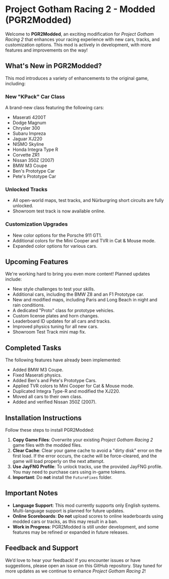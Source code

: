 # Project Gotham Racing 2 - Modded (PGR2Modded)

Welcome to **PGR2Modded**, an exciting modification for *Project Gotham Racing 2* that enhances your racing experience with new cars, tracks, and customization options. This mod is actively in development, with more features and improvements on the way!

## What's New in PGR2Modded?

This mod introduces a variety of enhancements to the original game, including:

### New "KPack" Car Class
A brand-new class featuring the following cars:
- Maserati 4200T
- Dodge Magnum
- Chrysler 300
- Subaru Impreza
- Jaguar XJ220
- NISMO Skyline
- Honda Integra Type R
- Corvette ZR1
- Nissan 350Z (2007)
- BMW M3 Coupe
- Ben's Prototype Car
- Pete's Prototype Car

### Unlocked Tracks
- All open-world maps, test tracks, and Nürburgring short circuits are fully unlocked.
- Showroom test track is now available online.

### Customization Upgrades
- New color options for the Porsche 911 GT1.
- Additional colors for the Mini Cooper and TVR in Cat & Mouse mode.
- Expanded color options for various cars.

## Upcoming Features
We're working hard to bring you even more content! Planned updates include:
- New style challenges to test your skills.
- Additional cars, including the BMW Z8 and an F1 Prototype car.
- New and modified maps, including Paris and Long Beach in night and rain conditions.
- A dedicated "Proto" class for prototype vehicles.
- Custom license plates and horn changes.
- Leaderboard ID updates for all cars and tracks.
- Improved physics tuning for all new cars.
- Showroom Test Track mini map fix.

## Completed Tasks
The following features have already been implemented:
- Added BMW M3 Coupe.
- Fixed Maserati physics.
- Added Ben's and Pete's Prototype Cars.
- Applied TVR colors to Mini Cooper for Cat & Mouse mode.
- Duplicated Integra Type-R and modified the XJ220.
- Moved all cars to their own class.
- Added and verified Nissan 350Z (2007).

## Installation Instructions
Follow these steps to install PGR2Modded:
1. **Copy Game Files**: Overwrite your existing *Project Gotham Racing 2* game files with the modded files.
2. **Clear Cache**: Clear your game cache to avoid a "dirty disk" error on the first load. If the error occurs, the cache will be force-cleared, and the game will load properly on the next attempt.
3. **Use JayFNG Profile**: To unlock tracks, use the provided JayFNG profile. You may need to purchase cars using in-game tokens.
4. **Important**: Do **not** install the `FutureFixes` folder.

## Important Notes
- **Language Support**: This mod currently supports only English systems. Multi-language support is planned for future updates.
- **Online Scoreboards**: **Do not** upload scores to online leaderboards using modded cars or tracks, as this may result in a ban.
- **Work in Progress**: PGR2Modded is still under development, and some features may be refined or expanded in future releases.

## Feedback and Support
We’d love to hear your feedback! If you encounter issues or have suggestions, please open an issue on this GitHub repository. Stay tuned for more updates as we continue to enhance *Project Gotham Racing 2*!
